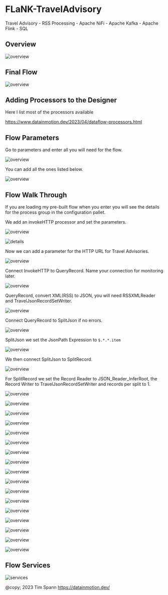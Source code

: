 # FLaNK-TravelAdvisory

Travel Advisory - RSS Processing - Apache NiFi - Apache Kafka - Apache Flink - SQL


## Overview


![overview](https://raw.githubusercontent.com/tspannhw/FLaNK-TravelAdvisory/main/images/traveladvisory.png)


## Final Flow

![overview](images/cloudflow/nififlow1.jpg)



## Adding Processors to the Designer

Here I list most of the processors available

https://www.datainmotion.dev/2023/04/dataflow-processors.html



## Flow Parameters

Go to parameters and enter all you will need for the flow.


![overview](images/slack/gotoparameters.jpg)


You can add all the ones listed below.

![overview](images/slack/parameterslist.jpg)



## Flow Walk Through

If you are loading my pre-built flow when you enter you will see the details for the process group in the configuration pallet.

We add an invokeHTTP processor and set the parameters.


![overview](images/slack/step1.jpg)


![details](images/slack/step1b.jpg)

Now we can add a parameter for the HTTP URL for Travel Advisories.



![overview](images/slack/step2.jpg)

Connect InvokeHTTP to QueryRecord.   Name your connection for monitoring later.


![overview](images/slack/step3.jpg)

QueryRecord, convert XML(RSS) to JSON, you will need RSSXMLReader and TravelJsonRecordSetWriter.


![overview](images/slack/step4.jpg)

Connect QueryRecord to SplitJson if no errors.


![overview](images/slack/step5.jpg)

SplitJson we set the JsonPath Expression to ```` $.*.*.item ````


![overview](images/slack/step6.jpg)

We then connect SplitJson to SplitRecord.


![overview](images/slack/step7.jpg)

For SplitRecord we set the Record Reader to JSON_Reader_InferRoot, the Record Writer to TravelJsonRecordSetWriter and records per split to 1.


![overview](images/slack/step8.jpg)



![overview](images/slack/step9.jpg)

![overview](images/slack/step9b.jpg)

![overview](images/slack/step10.jpg)

![overview](images/slack/step11.jpg)

![overview](images/slack/step12.jpg)

![overview](images/slack/step14.jpg)

![overview](images/slack/step14b.jpg)

![overview](images/slack/step15.jpg)

![overview](images/slack/step16.jpg)

![overview](images/slack/step17.jpg)

![overview](images/slack/step17b.jpg)

![overview](images/slack/step18.jpg)

![overview](images/slack/step19.jpg)

![overview](images/slack/step20slackgroupinside.jpg)

![overview](images/slack/step21.jpg)

![overview](images/slack/step22PutSlack.jpg)



## Flow Services

![services](images/slack/services.jpg)




@copy; 2023 Tim Spann https://datainmotion.dev/
